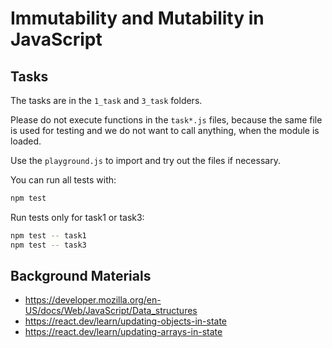 # Immutability and Mutability in JavaScript

## Tasks

The tasks are in the `1_task` and `3_task` folders.

Please do not execute functions in the `task*.js` files,
because the same file is used for testing and we
do not want to call anything, when the module is loaded.

Use the `playground.js` to import and try out the files
if necessary.

You can run all tests with:

```sh
npm test
```

Run tests only for task1 or task3:

```sh
npm test -- task1
npm test -- task3
```

## Background Materials

- https://developer.mozilla.org/en-US/docs/Web/JavaScript/Data_structures
- https://react.dev/learn/updating-objects-in-state
- https://react.dev/learn/updating-arrays-in-state

